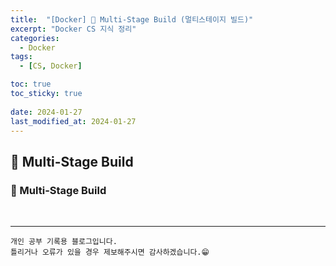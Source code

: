 ```yaml
---
title:  "[Docker] 🐋 Multi-Stage Build (멀티스테이지 빌드)"
excerpt: "Docker CS 지식 정리"
categories:
  - Docker
tags:
  - [CS, Docker]

toc: true
toc_sticky: true
 
date: 2024-01-27
last_modified_at: 2024-01-27
---
```


## 📖 Multi-Stage Build



### 🍄 Multi-Stage Build

<br>

***
    개인 공부 기록용 블로그입니다.
    틀리거나 오류가 있을 경우 제보해주시면 감사하겠습니다.😁
